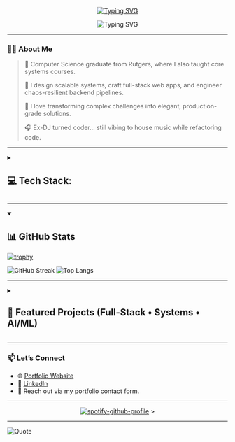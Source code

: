 <!-- Profile README for Jay Kania -->

<p align="center"> 
  <a href="https://jaykania.com">
    <img src="https://readme-typing-svg.demolab.com?font=JetBrains+Mono&duration=700&pause=1500&color=FF9F1C&size=32&repeat=false&center=true&lines=Hi%2C+I'm+Jay+%F0%9F%91%8B" alt="Typing SVG" />
  </a>
</p>


<p align="center"> 
  <a>
    <img src="https://readme-typing-svg.demolab.com?font=JetBrains+Mono&duration=2500&pause=1500&color=7DCFFF&width=700&height=45&size=24&center=true&lines=Full-stack+engineer;Systems+Engineer;Ex-Rutgers+CS+Instructor;Builder+of+AI-powered+apps+%26+tools;Cloud-native+developer+on+GCP+%2F+AWS;Creative+coder+with+a+sense+of+humor;Always+learning%2C+always+shipping" alt="Typing SVG" />
  </a>
</p>

---

### 🧑‍💻 About Me

> 🧠 Computer Science graduate from Rutgers, where I also taught core systems courses.
> 
> 🔧 I design scalable systems, craft full-stack web apps, and engineer chaos-resilient backend pipelines.
> 
> 💬 I love transforming complex challenges into elegant, production-grade solutions.
> 
> 🎧 Ex-DJ turned coder... still vibing to house music while refactoring code.

---

<details close> 
  <summary><h2>💻 Tech Stack:</h2></summary>

#### 🧠 Languages

![C](https://img.shields.io/badge/c-%2300599C.svg?style=for-the-badge&logo=c&logoColor=white)
![C++](https://img.shields.io/badge/c++-%2300599C.svg?style=for-the-badge&logo=c%2B%2B&logoColor=white)
![JavaScript](https://img.shields.io/badge/javascript-%23323330.svg?style=for-the-badge&logo=javascript&logoColor=%23F7DF1E)
![TypeScript](https://img.shields.io/badge/typescript-%23007ACC.svg?style=for-the-badge&logo=typescript&logoColor=white)
![Python](https://img.shields.io/badge/python-3670A0?style=for-the-badge&logo=python&logoColor=ffdd54)

#### 🎨 Frontend Development

![HTML5](https://img.shields.io/badge/html5-%23E34F26.svg?style=for-the-badge&logo=html5&logoColor=white)
![CSS3](https://img.shields.io/badge/css3-%231572B6.svg?style=for-the-badge&logo=css3&logoColor=white)
![Angular](https://img.shields.io/badge/angular-%23DD0031.svg?style=for-the-badge&logo=angular&logoColor=white)
![React](https://img.shields.io/badge/react-%2320232a.svg?style=for-the-badge&logo=react&logoColor=%2361DAFB)
![NextJS](https://img.shields.io/badge/Next-black?style=for-the-badge&logo=next.js&logoColor=white)
![RxJS](https://img.shields.io/badge/rxjs-%23B7178C.svg?style=for-the-badge&logo=reactivex&logoColor=white)
![TailwindCSS](https://img.shields.io/badge/tailwind%20css-%2338B2AC.svg?style=for-the-badge&logo=tailwind-css&logoColor=white)
![PrimeNG](https://img.shields.io/badge/primeng-%23DD0031.svg?style=for-the-badge&logo=primeng&logoColor=white)
![Framer](https://img.shields.io/badge/Framer-black?style=for-the-badge&logo=framer&logoColor=blue)

#### 🔧 Backend & API Development

![NodeJS](https://img.shields.io/badge/node.js-6DA55F?style=for-the-badge&logo=node.js&logoColor=white)
![Express.js](https://img.shields.io/badge/express.js-%23404d59.svg?style=for-the-badge&logo=express&logoColor=%2361DAFB)
![NestJS](https://img.shields.io/badge/nestjs-%23E0234E.svg?style=for-the-badge&logo=nestjs&logoColor=white)
![Django](https://img.shields.io/badge/django-%23092E20.svg?style=for-the-badge&logo=django&logoColor=white)
![Flask](https://img.shields.io/badge/flask-%23000.svg?style=for-the-badge&logo=flask&logoColor=white)
![Twilio](https://img.shields.io/badge/Twilio-F22F46?style=for-the-badge&logo=Twilio&logoColor=white)

#### 🧪 Testing & API Tools

![JWT](https://img.shields.io/badge/JWT-black?style=for-the-badge&logo=JSON%20web%20tokens)
![Postman](https://img.shields.io/badge/Postman-FF6C37?style=for-the-badge&logo=postman&logoColor=white)
![Jasmine](https://img.shields.io/badge/jasmine-%238A4182.svg?style=for-the-badge&logo=jasmine&logoColor=white)
![Jest](https://img.shields.io/badge/-jest-%23C21325?style=for-the-badge&logo=jest&logoColor=white)

#### 🗄️ Databases

![Firebase](https://img.shields.io/badge/firebase-a08021?style=for-the-badge&logo=firebase&logoColor=ffcd34)
![MongoDB](https://img.shields.io/badge/MongoDB-%234ea94b.svg?style=for-the-badge&logo=mongodb&logoColor=white)
![Postgres](https://img.shields.io/badge/postgres-%23316192.svg?style=for-the-badge&logo=postgresql&logoColor=white)
![Redis](https://img.shields.io/badge/redis-%23DD0031.svg?style=for-the-badge&logo=redis&logoColor=white)
![MySQL](https://img.shields.io/badge/mysql-4479A1.svg?style=for-the-badge&logo=mysql&logoColor=white)

#### ☁️ Cloud & DevOps

![AWS](https://img.shields.io/badge/AWS-%23FF9900.svg?style=for-the-badge&logo=amazon-aws&logoColor=white)
![Google Cloud](https://img.shields.io/badge/Google%20Cloud-%234285F4.svg?style=for-the-badge&logo=google-cloud&logoColor=white)
![Vercel](https://img.shields.io/badge/vercel-%23000000.svg?style=for-the-badge&logo=vercel&logoColor=white)
![Cloudflare](https://img.shields.io/badge/Cloudflare-F38020?style=for-the-badge&logo=Cloudflare&logoColor=white)
![Firebase](https://img.shields.io/badge/firebase-%23039BE5.svg?style=for-the-badge&logo=firebase)
![Docker](https://img.shields.io/badge/docker-%230db7ed.svg?style=for-the-badge&logo=docker&logoColor=white)
![Nginx](https://img.shields.io/badge/nginx-%23009639.svg?style=for-the-badge&logo=nginx&logoColor=white)

####  Data & ML Libraries

![NumPy](https://img.shields.io/badge/numpy-%23013243.svg?style=for-the-badge&logo=numpy&logoColor=white)
![Pandas](https://img.shields.io/badge/pandas-%23150458.svg?style=for-the-badge&logo=pandas&logoColor=white)
![PyTorch](https://img.shields.io/badge/PyTorch-%23EE4C2C.svg?style=for-the-badge&logo=PyTorch&logoColor=white)
![scikit-learn](https://img.shields.io/badge/scikit--learn-%23F7931E.svg?style=for-the-badge&logo=scikit-learn&logoColor=white)
![TensorFlow](https://img.shields.io/badge/TensorFlow-%23FF6F00.svg?style=for-the-badge&logo=TensorFlow&logoColor=white)

#### 🛠️ Tools & Workflow

![Git](https://img.shields.io/badge/git-%23F05033.svg?style=for-the-badge&logo=git&logoColor=white)
![GitHub](https://img.shields.io/badge/github-%23121011.svg?style=for-the-badge&logo=github&logoColor=white)
![GitLab](https://img.shields.io/badge/gitlab-%23181717.svg?style=for-the-badge&logo=gitlab&logoColor=white)
![Visual Studio Code](https://img.shields.io/badge/Visual%20Studio%20Code-0078d7.svg?style=for-the-badge&logo=visual-studio-code&logoColor=white)
![nVIDIA](https://img.shields.io/badge/cuda-000000.svg?style=for-the-badge&logo=nVIDIA&logoColor=green)

</details>

---

<details open> 
  <summary><h2>📊 GitHub Stats</h2></summary>

[![trophy](https://github-profile-trophy.vercel.app/?username=jaykania&theme=tokyonight&margin-w=10)](https://github.com/ryo-ma/github-profile-trophy)
<!-- ![Jay's GitHub Stats](https://github-readme-stats.vercel.app/api?username=jaykania&show_icons=true&theme=tokyonight&hide=contribs&count_private=true) -->
![GitHub Streak](https://github-readme-streak-stats.herokuapp.com/?user=jpkOSTEP&theme=tokyonight)
![Top Langs](https://github-readme-stats.vercel.app/api/top-langs/?username=jaykania&layout=compact&theme=tokyonight)

</details>

---

<details close> 
  <summary><h2>🚀 Featured Projects (Full-Stack • Systems • AI/ML)</h2></summary>

| Project | Description | Tech Stack |
|--------|-------------|------------|
| **📋 EHR System** | Full-stack HIPAA-compliant Electronic Health Record platform with role-based access, real-time updates, Twilio alerts, and serverless deployment on GCP. | `Angular`, `Firebase`, `Cloud Run`, `Twilio`, `Node.js`, `Redis`, `Docker` |
| **🎞️ Wrestling Club Website** | Video-centric site with swimlane sorting, smooth transitions, and event promotion. Built for discoverability and user retention. | `Next.js`, `TailwindCSS`, `Framer Motion`, `React`, `TypeScript` |
| **🧠 Program Synthesis with NEAR** | Classified behavior from Caltech’s CalMS21 dataset using interpretable neuro-symbolic programs with hand-crafted DSLs and guided A* search. | `Python`, `PyTorch Lightning`, `Symbolic DSL`, `AI/ML` |
| **📱 AWS Cloud Mobile App** | Mobile app with Flask backend, hosted on AWS EC2, RDS & Redshift. Designed for scalable async queries and low-latency access. | `React Native`, `Flask`, `AWS EC2`, `AWS RDS`, `Redshift`, `REST APIs` |
| **🛡️ Rowhammer Attack on Android** | Simulated Drammer exploit using C++ & Android NDK to expose privilege escalation via DRAM bit flips without root access. | `C++`, `Android NDK`, `Memory Attacks`, `Security`, `Hardware` |
| **🧵 User-Level Thread Scheduler** | POSIX-style thread library with SJF, MLFQ, and Round-Robin policies. Simulates multitasking and priority handling in user space. | `C`, `Linux`, `PThreads` |
| **🧠 AI Bot Detection via Web Traffic** | Flask-based traffic classifier that detects bots using access patterns and server logs. Achieved near-perfect classification. | `Python`, `Flask`, `AI/ML`, `BeautifulSoup` |
| **🎬 Movie Recommendation Engine** | Built a hybrid rec system using content-based filtering, collaborative filtering, and latent factor models. Evaluated with F1, NDCG. | `Python`, `Pandas`, `SVD`, `Scikit-learn`, `TF-IDF`, `ML` |
| **🧰 Filesystem with FUSE** | 512MB Linux user-level filesystem supporting ext-like operations using FUSE. Simulated I/O logic for reads, writes, and metadata. | `C`, `FUSE`, `Linux`, `OS Internals` |
| **🧮 Memory Management Unit (MMU)** | Simulated 2-level paging with TLB and multi-page support to reduce fragmentation. Mimics 4GB virtual memory in modern OS. | `C`, `Linux`, `Paging`, `Memory Management` |
| **🚁 Lone Flyer – Autonomous Drone** | Built a quadcopter with real-time human detection using OpenCV and email alerting system. Runs on Raspberry Pi. | `Python`, `C++`, `OpenCV`, `Django`, `Hardware`, `AI` |
| **🌾 SMS-Controlled Smart Farm** | Designed IoT system to control irrigation via GSM (SIM-900A), bypassing internet dependency for rural farms. | `C++`, `Arduino`, `GSM`, `Embedded Systems`, `IoT` |
| **📊 Stock Trading Strategy Evaluation** | Compared manual vs ML-based trading using technical indicators and ensemble learning. Beat benchmarks by 110% on test data. | `Python`, `MACD`, `Bollinger Bands`, `Ensemble ML`, `Finance` |
| **🏛️ Academic Portal – SNPIT & RC** | Role-based academic dashboard for students, faculty, and admin to manage coursework and communications. | `React`, `Node.js`, `MySQL`, `Bootstrap`, `HTML/CSS` |

> See more at [jaykania.com](https://jaykania.com)
</details>

---

### 📫 Let’s Connect

- 🌐 [Portfolio Website](https://jaykania.com)
- 💼 [LinkedIn](https://linkedin.com/in/jay-kania-0x7)
- 📧 Reach out via my portfolio contact form.

--- 

<section align="center">
  
[![spotify-github-profile](https://spotify-github-profile.kittinanx.com/api/view?uid=31ierzzycbcdzde2c6drthpletai&cover_image=true&theme=default&show_offline=false&background_color=121212&interchange=true&bar_color=53b14f&bar_color_cover=true)](https://github.com/kittinan/spotify-github-profile) >

</section>

---

![Quote](https://quotes-github-readme.vercel.app/api?type=horizontal&theme=tokyonight)
